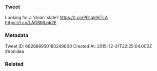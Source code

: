 ### Tweet
Looking for a ‘clean’ slate? https://t.co/P61qklHTLA https://t.co/LAOBMLpk2E

### Metadata
Tweet ID: 682688950180249600
Created At: 2015-12-31T22:25:04.000Z
#nonidea

### Related

